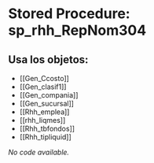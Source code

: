 # Stored Procedure: sp_rhh_RepNom304

## Usa los objetos:
- [[Gen_Ccosto]]
- [[Gen_clasif1]]
- [[Gen_compania]]
- [[Gen_sucursal]]
- [[Rhh_emplea]]
- [[rhh_liqmes]]
- [[Rhh_tbfondos]]
- [[Rhh_tipliquid]]

*No code available.*
